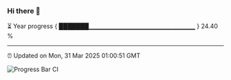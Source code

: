 ### Hi there 👋

⏳ Year progress { ███████▁▁▁▁▁▁▁▁▁▁▁▁▁▁▁▁▁▁▁▁▁▁▁ } 24.40 %

---

⏰ Updated on Mon, 31 Mar 2025 01:00:51 GMT

![Progress Bar CI](https://github.com/code-lakshay/GitHub-Actions-Demo/workflows/Progress%20Bar%20CI/badge.svg)
